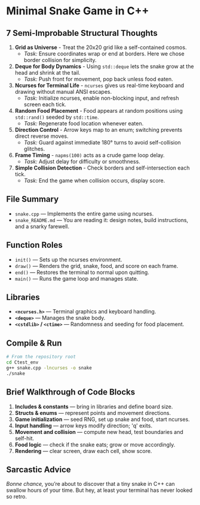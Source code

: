 # Minimal Snake Game in C++

## 7 Semi-Improbable Structural Thoughts
1. **Grid as Universe** - Treat the 20x20 grid like a self-contained cosmos.
   - *Task:* Ensure coordinates wrap or end at borders. Here we chose border collision for simplicity.
2. **Deque for Body Dynamics** - Using `std::deque` lets the snake grow at the head and shrink at the tail.
   - *Task:* Push front for movement, pop back unless food eaten.
3. **Ncurses for Terminal Life** - `ncurses` gives us real-time keyboard and drawing without manual ANSI escapes.
   - *Task:* Initialize ncurses, enable non-blocking input, and refresh screen each tick.
4. **Random Food Placement** - Food appears at random positions using `std::rand()` seeded by `std::time`.
   - *Task:* Regenerate food location whenever eaten.
5. **Direction Control** - Arrow keys map to an enum; switching prevents direct reverse moves.
   - *Task:* Guard against immediate 180° turns to avoid self-collision glitches.
6. **Frame Timing** - `napms(100)` acts as a crude game loop delay.
   - *Task:* Adjust delay for difficulty or smoothness.
7. **Simple Collision Detection** - Check borders and self-intersection each tick.
   - *Task:* End the game when collision occurs, display score.

## File Summary
- `snake.cpp` — Implements the entire game using ncurses.
- `snake_README.md` — You are reading it: design notes, build instructions, and a snarky farewell.

## Function Roles
- `init()` — Sets up the ncurses environment.
- `draw()` — Renders the grid, snake, food, and score on each frame.
- `end()` — Restores the terminal to normal upon quitting.
- `main()` — Runs the game loop and manages state.

## Libraries
- **`<ncurses.h>`** — Terminal graphics and keyboard handling.
- **`<deque>`** — Manages the snake body.
- **`<cstdlib>` / `<ctime>`** — Randomness and seeding for food placement.

## Compile & Run
```bash
# From the repository root
cd Ctest_env
g++ snake.cpp -lncurses -o snake
./snake
```

## Brief Walkthrough of Code Blocks
1. **Includes & constants** — bring in libraries and define board size.
2. **Structs & enums** — represent points and movement directions.
3. **Game initialization** — seed RNG, set up snake and food, start ncurses.
4. **Input handling** — arrow keys modify direction; 'q' exits.
5. **Movement and collision** — compute new head, test boundaries and self-hit.
6. **Food logic** — check if the snake eats; grow or move accordingly.
7. **Rendering** — clear screen, draw each cell, show score.

## Sarcastic Advice
*Bonne chance,* you’re about to discover that a tiny snake in C++ can swallow hours of your time. But hey, at least your terminal has never looked so retro.
